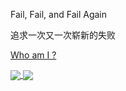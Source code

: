 Fail, Fail, and Fail Again

追求一次又一次崭新的失败

[Who am I ?](https://lionelsy.github.io/)

<a href="https://github.com/anuraghazra/github-readme-stats">  
  <img align="center" src="https://github-readme-stats.vercel.app/api?username=Lionelsy&count_private=true&show_icons=true&include_all_commits=true&hide_border=true&hide_title=true" /> 
</a> 
<a href="https://github.com/anuraghazra/github-readme-stats">   
  <img align="center" src="https://github-readme-stats.vercel.app/api/top-langs/?username=Lionelsy&langs_count=3&hide_title=true&hide_border=true" /> 
</a>
